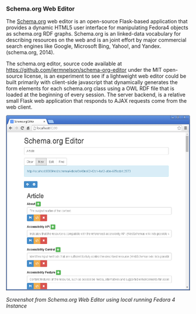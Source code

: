 ### Schema.org Web Editor
The [Schema.org](http://schema.org/) web editor is an open-source Flask-based 
application that provides a dynamic HTML5 user interface for manipulating Fedora4 
objects as schema.org RDF graphs. Schema.org is an linked-data vocabulary for 
describing resources on the web and is an joint effort by major commercial 
search engines like Google, Microsoft Bing, Yahoo!, and Yandex. (schema.org, 2014).

The schema.org editor, source code available at <https://github.com/jermnelson/schema-org-editor> 
under the MIT open-source license, is an experiment to see if a lightweight web editor could be 
built primarily with client-side javascript that dynamically generates the form elements for each 
schema.org class using a OWL RDF file that is loaded at the beginning of every session. The server 
backend, is a relative small Flask web application that responds to AJAX requests come from the web client.

<img src="/static/img/schema-org-editor.png" width="640px" height="480px">

*Screenshot from Schema.org Web Editor using local running Fedora 4 Instance*

